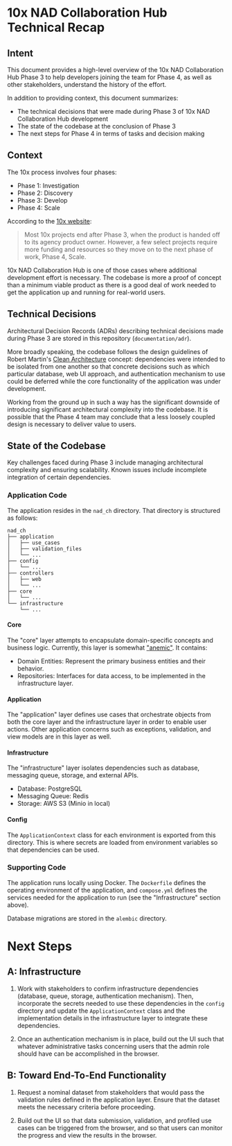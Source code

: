 # 10x NAD Collaboration Hub Technical Recap

## Intent

This document provides a high-level overview of the 10x NAD Collaboration Hub Phase 3 to
help developers joining the team for Phase 4, as well as other stakeholders,
understand the history of the effort.

In addition to providing context, this document summarizes:

- The technical decisions that were made during Phase 3 of 10x NAD Collaboration Hub
  development
- The state of the codebase at the conclusion of Phase 3
- The next steps for Phase 4 in terms of tasks and decision making

## Context

The 10x process involves four phases:

- Phase 1: Investigation
- Phase 2: Discovery
- Phase 3: Develop
- Phase 4: Scale

According to the [10x website](https://10x.gsa.gov/about/what-we-do/):

> Most 10x projects end after Phase 3, when the product
> is handed off to its agency product owner. However, a few select projects
> require more funding and resources so they move on to the next phase of work,
> Phase 4, Scale.

10x NAD Collaboration Hub is one of those cases where additional development effort is
necessary. The codebase is more a proof of concept than a minimum viable
product as there is a good deal of work needed to get the application up and
running for real-world users.

## Technical Decisions

Architectural Decision Records (ADRs) describing technical decisions made during
Phase 3 are stored in this repository (`documentation/adr`).

More broadly speaking, the codebase follows the design guidelines of Robert
Martin's [Clean Architecture](https://blog.cleancoder.com/uncle-bob/2012/08/13/the-clean-architecture.html)
concept: dependencies were intended to be isolated from one another so that
concrete decisions such as which particular database, web UI approach, and
authentication mechanism to use could be deferred while the core functionality
of the application was under development.

Working from the ground up in such a way has the significant downside of
introducing significant architectural complexity into the codebase. It is
possible that the Phase 4 team may conclude that a less loosely coupled design
is necessary to deliver value to users.

## State of the Codebase

Key challenges faced during Phase 3 include managing architectural complexity
and ensuring scalability. Known issues include incomplete integration of certain
dependencies.

### Application Code

The application resides in the `nad_ch` directory. That directory is
structured as follows:

```
nad_ch
├── application
│   ├── use_cases
│   ├── validation_files
│   └── ...
├── config
│   └── ...
├── controllers
│   ├── web
│   └── ...
├── core
│   └── ...
└── infrastructure
    └── ...
```

#### Core

The "core" layer attempts to encapsulate domain-specific concepts and business
logic. Currently, this layer is somewhat ["anemic"](https://martinfowler.com/bliki/AnemicDomainModel.html).
It contains:

- Domain Entities: Represent the primary business entities and their behavior.
- Repositories: Interfaces for data access, to be implemented in the
  infrastructure layer.

#### Application

The "application" layer defines use cases that orchestrate objects from both the
core layer and the infrastructure layer in order to enable user actions. Other
application concerns such as exceptions, validation, and view models are in
this layer as well.

#### Infrastructure

The "infrastructure" layer isolates dependencies such as database,
messaging queue, storage, and external APIs.

- Database: PostgreSQL
- Messaging Queue: Redis
- Storage: AWS S3 (Minio in local)

#### Config

The `ApplicationContext` class for each environment is exported from this
directory. This is where secrets are loaded from environment variables so that
dependencies can be used.

### Supporting Code

The application runs locally using Docker. The `Dockerfile` defines the
operating environment of the application, and `compose.yml` defines the services
needed for the application to run (see the "Infrastructure" section above).

Database migrations are stored in the `alembic` directory.

# Next Steps

## A: Infrastructure

1. Work with stakeholders to confirm infrastructure dependencies (database,
   queue, storage, authentication mechanism). Then, incorporate the secrets
   needed to use these dependencies in the `config` directory and update the
   `ApplicationContext` class and the implementation details in the
   infrastructure layer to integrate these dependencies.

2. Once an authentication mechanism is in place, build out the UI such that
   whatever administrative tasks concerning users that the admin role should
   have can be accomplished in the browser.

## B: Toward End-To-End Functionality

1. Request a nominal dataset from stakeholders that would pass the validation
   rules defined in the application layer. Ensure that the dataset meets the
   necessary criteria before proceeding.

2. Build out the UI so that data submission, validation, and profiled use
   cases can be triggered from the browser, and so that users can monitor the
   progress and view the results in the browser.
